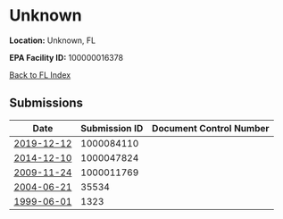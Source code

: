 # Unknown

**Location:** Unknown, FL

**EPA Facility ID:** 100000016378

[Back to FL Index](../../index.md)

## Submissions

| Date | Submission ID | Document Control Number |
|------|--------------|-------------------------|
| [2019-12-12](submissions/1000084110.md) | 1000084110 |  |
| [2014-12-10](submissions/1000047824.md) | 1000047824 |  |
| [2009-11-24](submissions/1000011769.md) | 1000011769 |  |
| [2004-06-21](submissions/35534.md) | 35534 |  |
| [1999-06-01](submissions/1323.md) | 1323 |  |
